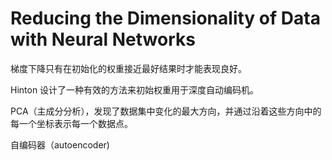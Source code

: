# Reducing the Dimensionality of Data with Neural Networks

梯度下降只有在初始化的权重接近最好结果时才能表现良好。

Hinton 设计了一种有效的方法来初始权重用于深度自动编码机。

PCA（主成分分析），发现了数据集中变化的最大方向，并通过沿着这些方向中的每一个坐标表示每一个数据点。

自编码器（autoencoder)